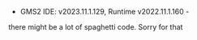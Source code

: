  - GMS2 IDE: v2023.11.1.129, Runtime v2022.11.1.160 -

there might be a lot of spaghetti code. Sorry for that

